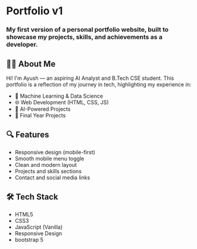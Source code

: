 # Portfolio v1

### My first version of a personal portfolio website, built to showcase my projects, skills, and achievements as a developer.

## 🧑‍💻 About Me

Hi! I'm Ayush — an aspiring AI Analyst and B.Tech CSE student. This portfolio is a reflection of my journey in tech, highlighting my experience in:

- 🔬 Machine Learning & Data Science  
- 🌐 Web Development (HTML, CSS, JS)  
- 🤖 AI-Powered Projects  
- 🧠 Final Year Projects  

## 🔍 Features

- Responsive design (mobile-first)
- Smooth mobile menu toggle
- Clean and modern layout
- Projects and skills sections
- Contact and social media links

 

## 🛠 Tech Stack

- HTML5
- CSS3
- JavaScript (Vanilla)
- Responsive Design
- bootstrap 5




